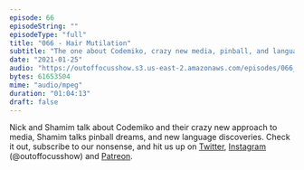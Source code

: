 ```yaml
---
episode: 66
episodeString: ""
episodeType: "full"
title: "066 - Hair Mutilation"
subtitle: "The one about Codemiko, crazy new media, pinball, and language." 
date: "2021-01-25"
audio: "https://outoffocusshow.s3.us-east-2.amazonaws.com/episodes/066_Hair-Mutilation.mp3"
bytes: 61653504
mime: "audio/mpeg"
duration: "01:04:13"
draft: false
---
```


Nick and Shamim talk about Codemiko and their crazy new approach to media, Shamim talks pinball dreams, and new language discoveries. 
Check it out, subscribe to our nonsense, and hit us up on [Twitter][twit], [Instagram][insta] (\@outoffocusshow) and [Patreon][patreon].

[twit]: https://twitter.com/outoffocusshow
[insta]: https://instagram.com/outoffocusshow
[patreon]: https://www.patreon.com/outoffocusshow
